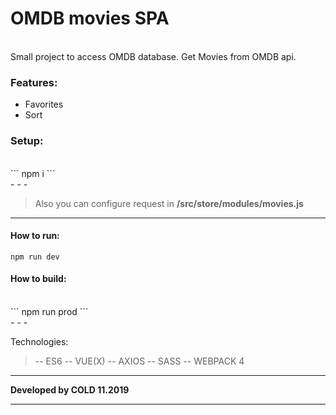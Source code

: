 # OMDB movies SPA
<br>
Small project to access OMDB database.
Get Movies from OMDB api.

### Features:

* Favorites
* Sort

### Setup:
<br>
```
npm i
```
<br>
- - -

> Also you can configure request in **/src/store/modules/movies.js**

- - -

#### How to run:

```
npm run dev
```

#### How to build:
<br>
```
npm run prod
```
<br>
- - -

Technologies:

> \-\- ES6
> \-\- VUE\(X\)
> \-\- AXIOS
> \-\- SASS
> \-\- WEBPACK 4

- - -

**Developed by COLD 11.2019**

- - -

<br>
<br>
